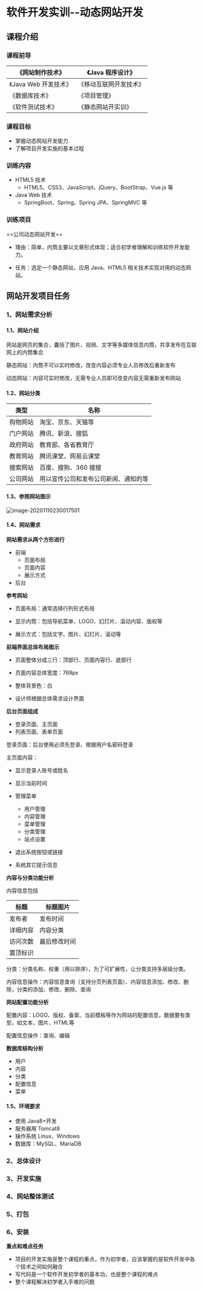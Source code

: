 # 软件开发实训--动态网站开发

## 课程介绍

### 课程前导

| 《网站制作技术》      | 《Java 程序设计》      |
| --------------------- | ---------------------- |
| 《Java Web 开发技术》 | 《移动互联网开发技术》 |
| 《数据库技术》        | 《项目管理》           |
| 《软件测试技术》      | 《静态网站开实训》     |



### 课程目标

- 掌握动态网站开发能力
- 了解项目开发实施的基本过程



### 训练内容

- HTML5 技术
  - HTML5、CSS3、JavaScript、jQuery、BootStrap、Vue.js 等
- Java Web 技术
  - SpringBoot、Spring、Spring JPA、SpringMVC 等



### 训练项目

==公司动态网站开发==

- 理由：简单，内筒主要以文章形式体现；适合初学者理解和训练软件开发能力。

- 任务：选定一个静态网站，应用 Java、HTML5 相关技术实现对用的动态网站。





## 网站开发项目任务

### 1、网站需求分析

#### 1.1、网站介绍

网站是网页的集合，囊括了图片、视频、文字等多媒体信息内筒，共享发布在互联网上的内筒集合

静态网站：内筒不可以实时修改，改变内容必须专业人员修改后重新发布

动态网站：内容可实时修改，无需专业人员即可改变内容无需重新发布网站



#### 1.2、网站分类

| 类型     | 名称                                 |
| -------- | ------------------------------------ |
| 购物网站 | 淘宝、京东、天猫等                   |
| 门户网站 | 腾讯、新浪、搜狐                     |
| 政府网站 | 教育部、各省教育厅                   |
| 教育网站 | 腾讯课堂、网易云课堂                 |
| 搜索网站 | 百度、搜狗、360 搜搜                 |
| 公司网站 | 用以宣传公司和发布公司新闻、通知的等 |



#### 1.3、参照网站图示

![image-20201110230017501](/Volumes/INTEL/CokeNotes/项目/软件开发实训/image-20201110230017501.png)

#### 1.4、网站需求

**网站需求从两个方形进行**

- 前端
  - 页面布局
  - 页面内容
  - 展示方式
- 后台

**参考网站**

- 页面布局：通常选择行列形式布局

- 显示内筒：包括导航菜单、LOGO、幻灯片、滚动内容、版权等

- 展示方式：包括文字、图片、幻灯片、滚动等



**前端界面总体布局图示**

- 页面整体分成三行：顶部行、页面内容行、底部行

- 页面内容总体宽度：768px

- 整体背景色：白

- 设计师根据总体需求设计界面



**后台页面组成**

- 登录页面、主页面
- 列表页面、表单页面

登录页面：后台使用必须先登录、根据用户名密码登录

主页面内容：

- 显示登录人账号或姓名
- 显示当前时间
- 管理菜单
  - 用户管理
  - 内容管理
  - 菜单管理
  - 分类管理
  - 站点设置

- 退出系统按钮或链接
- 系统其它提示信息



**内容与分类功能分析**

内容信息包括

| 标题     | 标题图片     |
| -------- | ------------ |
| 发布者   | 发布时间     |
| 详细内容 | 内容分类     |
| 访问次数 | 最后修改时间 |
| 置顶标识 |              |

分类：分类名称、权重（用以排序），为了可扩展性，让分类支持多层级分类。

内容信息操作：内容信息查询（支持分页列表页面）、内容信息添加、修改、删除，分类的添加、修改、删除、查询



**网站配置功能分析**

配置内容：LOGO、版权、备案、当前模板等作为网站的配置信息，数据要有类型，如文本、图片、HTML等

配置信息操作：查询、编辑



**数据库结构分析**

- 用户
- 内容
- 分类
- 配置信息
- 菜单



#### 1.5、环境要求

- 使用 Java8+开发
- 服务器用 Tomcat8
- 操作系统 Linux、Windows
- 数据库：MySQL、MariaDB



### 2、总体设计



### 3、开发实施

### 4、网站整体测试

### 5、打包

### 6、安装



**重点和难点任务**

- 项目的开发实施是整个课程的重点，作为初学者，应该掌握的是软件开发中各个技术之间如何融合
- 写代码是一个软件开发初学者的基本功，也是整个课程的难点
- 整个课程解决初学者入手难的问题



















































